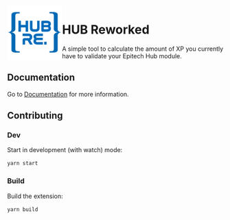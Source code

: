 <img src="assets/icon128.png" alt="icon" width="128" align="left" />
<h1>HUB Reworked</h1>

A simple tool to calculate the amount of XP you currently have to validate your Epitech Hub module.

## Documentation

Go to [Documentation](./Documentation.md) for more information.

## Contributing

### Dev

Start in development (with watch) mode:

```bash
yarn start
```

### Build

Build the extension:

```bash
yarn build
```
